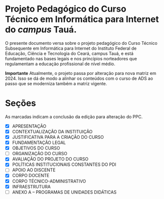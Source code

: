 # Projeto Pedagógico do Curso Técnico em Informática para Internet do *campus* Tauá.


O presente documento versa sobre o projeto pedagógico do Curso Técnico Subsequente em Informática para Internet do Instituto Federal de Educação, Ciência e Tecnologia do Ceará, campus Tauá, e está fundamentado nas bases legais e nos princípios norteadores que regulamentam a educação profissional de nível médio.

**Importante**
Atualmente, o projeto passa por alteração para nova matriz em 2024. Isso se dá de modo a alinhar os conteúdos com o curso de ADS ao passo que se moderniza também a matriz vigente.

# Seções

As marcadas indicam a conclusão da edição para alteração do PPC.

- [X] APRESENTAÇÃO
- [X] CONTEXTUALIZAÇÃO DA INSTITUIÇÃO
- [X] JUSTIFICATIVA PARA A CRIAÇÃO DO CURSO
- [X] FUNDAMENTAÇÃO LEGAL
- [X] OBJETIVOS DO CURSO
- [ ] ORGANIZAÇÃO DO CURSO
- [X] AVALIAÇÃO DO PROJETO DO CURSO 
- [X] POLÍTICAS INSTITUCIONAIS CONSTANTES DO PDI
- [ ] APOIO AO DISCENTE
- [X] CORPO DOCENTE
- [X] CORPO TÉCNICO-ADMINISTRATIVO
- [X] INFRAESTRUTURA
- [ ] ANEXO A – PROGRAMAS DE UNIDADES DIDÁTICAS
